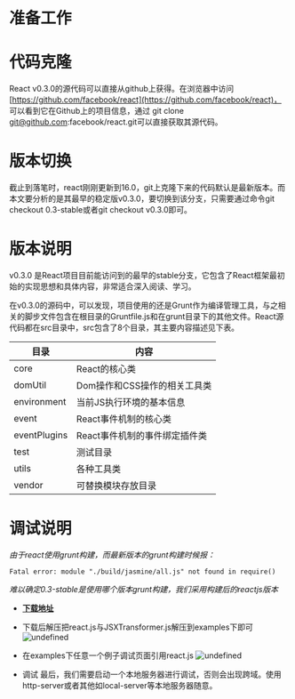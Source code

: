 # 准备工作

# 代码克隆
React v0.3.0的源代码可以直接从github上获得。在浏览器中访问[https://github.com/facebook/react](https://github.com/facebook/react)， 可以看到它在Github上的项目信息，通过 git clone git@github.com:facebook/react.git可以直接获取其源代码。

# 版本切换
截止到落笔时，react刚刚更新到16.0，git上克隆下来的代码默认是最新版本。而本文要分析的是其最早的稳定版v0.3.0，要切换到该分支，只需要通过命令git checkout 0.3-stable或者git checkout v0.3.0即可。

# 版本说明
v0.3.0 是React项目目前能访问到的最早的stable分支，它包含了React框架最初始的实现思想和具体内容，非常适合深入阅读、学习。

在v0.3.0的源码中，可以发现，项目使用的还是Grunt作为编译管理工具，与之相关的脚步文件包含在根目录的Gruntfile.js和在grunt目录下的其他文件。React源代码都在src目录中，src包含了8个目录，其主要内容描述见下表。


| 目录 | 内容 | 
| -------- | -------- |
| core     | React的核心类     |
|domUtil | Dom操作和CSS操作的相关工具类|
|environment	| 当前JS执行环境的基本信息|
|event	| React事件机制的核心类|
|eventPlugins |	React事件机制的事件绑定插件类|
|test	| 测试目录|
|utils	| 各种工具类|
|vendor |	可替换模块存放目录|

# 调试说明
_由于react使用grunt构建，而最新版本的grunt构建时候报：_
```
Fatal error: module "./build/jasmine/all.js" not found in require()
```
_难以确定0.3-stable是使用哪个版本grunt构建，我们采用构建后的reactjs版本_

- [**下载地址**](https://github.com/facebook/react/releases?after=v0.3.3)

- 下载后解压把react.js与JSXTransformer.js解压到examples下即可
![undefined](https://gw.alipayobjects.com/zos/skylark/fcab6553-d1f6-4d4b-950c-e98d4b7f6bee/2018/png/3ed491a6-5294-412b-a271-006c79805373.png) 

- 在examples下任意一个例子调试页面引用react.js
![undefined](https://gw.alipayobjects.com/zos/skylark/89a6c2c9-677e-4660-85a2-0baaf3658be8/2018/png/7c453345-87e4-4aeb-9a81-a12d69daff16.png) 

- 调试
最后，我们需要启动一个本地服务器进行调试，否则会出现跨域。使用http-server或者其他如local-server等本地服务器随意。